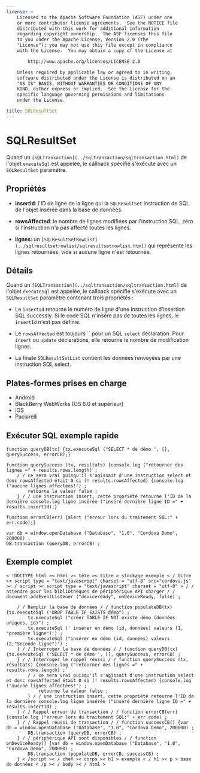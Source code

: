 ```yaml
---
license: >
    Licensed to the Apache Software Foundation (ASF) under one
    or more contributor license agreements.  See the NOTICE file
    distributed with this work for additional information
    regarding copyright ownership.  The ASF licenses this file
    to you under the Apache License, Version 2.0 (the
    "License"); you may not use this file except in compliance
    with the License.  You may obtain a copy of the License at

        http://www.apache.org/licenses/LICENSE-2.0

    Unless required by applicable law or agreed to in writing,
    software distributed under the License is distributed on an
    "AS IS" BASIS, WITHOUT WARRANTIES OR CONDITIONS OF ANY
    KIND, either express or implied.  See the License for the
    specific language governing permissions and limitations
    under the License.

title: SQLResultSet
---
```


# SQLResultSet

Quand un `[SQLTransaction](../sqltransaction/sqltransaction.html)` de l'objet `executeSql` est appelée, le callback spécifié s'exécute avec un `SQLResultSet` paramètre.

## Propriétés

*   **insertId**: l'ID de ligne de la ligne qui la `SQLResultSet` instruction de SQL de l'objet insérée dans la base de données.

*   **rowsAffected**: le nombre de lignes modifiées par l'instruction SQL, zéro si l'instruction n'a pas affecté toutes les lignes.

*   **lignes**: un `[SQLResultSetRowList](../sqlresultsetrowlist/sqlresultsetrowlist.html)` qui représente les lignes retournées, vide si aucune ligne n'est retournée.

## Détails

Quand un `[SQLTransaction](../sqltransaction/sqltransaction.html)` de l'objet `executeSql` est appelée, le callback spécifié s'exécute avec un `SQLResultSet` paramètre contenant trois propriétés :

*   Le `insertId` retourne le numéro de ligne d'une instruction d'insertion SQL successly. Si le code SQL n'insère pas de toutes les lignes, le `insertId` n'est pas définie.

*   Le `rowsAffected` est toujours `` pour un SQL `select` déclaration. Pour `insert` ou `update` déclarations, elle retourne le nombre de modification lignes.

*   La finale `SQLResultSetList` contient les données renvoyées par une instruction SQL select.

## Plates-formes prises en charge

*   Android
*   BlackBerry WebWorks (OS 6.0 et supérieur)
*   iOS
*   Paciarelli

## Exécuter SQL exemple rapide

    function queryDB(tx) {tx.executeSql ("SELECT * de démo ', [], querySuccess, errorCB);}
    
    function querySuccess (tx, résultats) {console.log ("retourner des lignes =" + results.rows.length) ;
        / / ce sera vrai puisqu'il s'agissait d'une instruction select et donc rowsAffected était 0 si (! results.rowsAffected) {console.log ("aucune lignes affectées!') ;
            retourne la valeur false ;
        } / / une instruction insert, cette propriété retourne l'ID de la dernière console.log ligne insérée ("inséré dernière ligne ID =" + results.insertId);}
    
    function errorCB(err) {alert ("erreur lors du traitement SQL:" + err.code);}
    
    var db = window.openDatabase ("Database", "1.0", "Cordova Demo", 200000) ;
    DB.transaction (queryDB, errorCB) ;
    

## Exemple complet

    < !DOCTYPE html >< html >< tête >< titre > stockage exemple < / titre >< script type = "text/javascript" charset = "utf-8" src="cordova.js" >< / script >< script type = "text/javascript" charset = "utf-8" > / / attendre pour les bibliothèques de périphérique API charger / / document.addEventListener ("deviceready", onDeviceReady, false) ;
    
        / / Remplir la base de données / / function populateDB(tx) {tx.executeSql ("DROP TABLE IF EXISTS démo") ;
            tx.executeSql ("créer TABLE IF NOT existe démo (données uniques, id)") ;
            tx.executeSql (' insérer en démo (id, données) valeurs (1, "première ligne")') ;
            tx.executeSql ("insérer en démo (id, données) valeurs (2,"Seconde ligne")") ;
        } / / Interroger la base de données / / function queryDB(tx) {tx.executeSql ("SELECT * de démo ', [], querySuccess, errorCB) ;
        } / / Interroger le rappel réussi / / function querySuccess (tx, résultats) {console.log ("retourner des lignes =" + results.rows.length) ;
            / / ce sera vrai puisqu'il s'agissait d'une instruction select et donc rowsAffected était 0 si (! results.rowsAffected) {console.log ("aucune lignes affectées!') ;
                retourne la valeur false ;
            } / / une instruction insert, cette propriété retourne l'ID de la dernière console.log ligne insérée ("inséré dernière ligne ID =" + results.insertId) ;
        } / / Rappel erreur de transaction / / function errorCB(err) {console.log ("erreur lors du traitement SQL:" + err.code) ;
        } / / Rappel réussi de transaction / / function successCB() {var db = window.openDatabase ("Database", "1.0", "Cordova Demo", 200000) ;
            DB.transaction (queryDB, errorCB) ;
        } / / périphérique API sont disponibles / / function onDeviceReady() {var db = window.openDatabase ("Database", "1.0", "Cordova Demo", 200000) ;
            DB.transaction (populateDB, errorCB, successCB) ;
        } < /script >< / chef >< corps >< h1 > exemple < / h1 >< p > base de données < /p >< / body >< / html >